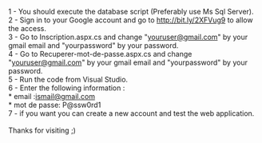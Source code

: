 1 - You should execute the database script (Preferably use Ms Sql Server).<br/>
2 - Sign in to your Google account and go to http://bit.ly/2XFVug9 to allow the access.<br/>
3 - Go to Inscription.aspx.cs  and change "youruser@gmail.com" by your gmail email and "yourpassword" by your password.<br/>
4 - Go to Recuperer-mot-de-passe.aspx.cs and change "youruser@gmail.com" by your gmail email and "yourpassword" by your password.<br/>
5 - Run the code from Visual Studio.<br/>
6 - Enter the following information : <br/>
	* email :ismail@gmail.com<br/>
	* mot de passe: P@ssw0rd1<br/>
7 - if you want you can create a new account and test the web application.<br/>
<br/>
Thanks for visiting ;)
